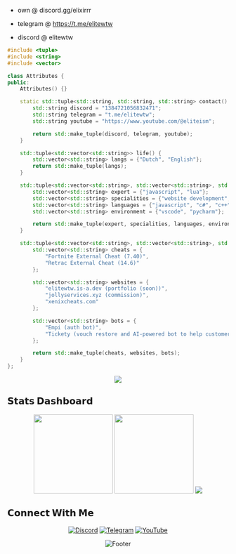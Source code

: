 - own @ discord.gg/elixirrr

- telegram @ https://t.me/elitewtw

- discord @ elitewtw

```cpp
#include <tuple>
#include <string>
#include <vector>

class Attributes {
public:
    Attributes() {}

    static std::tuple<std::string, std::string, std::string> contact() {
        std::string discord = "1384721056832471";
        std::string telegram = "t.me/elitewtw";
        std::string youtube = "https://www.youtube.com/@eliteism";

        return std::make_tuple(discord, telegram, youtube);
    }

    std::tuple<std::vector<std::string>> life() {
        std::vector<std::string> langs = {"Dutch", "English"};
        return std::make_tuple(langs);
    }

    std::tuple<std::vector<std::string>, std::vector<std::string>, std::vector<std::string>, std::vector<std::string>> coding() {
        std::vector<std::string> expert = {"javascript", "lua"};
        std::vector<std::string> specialities = {"website development", "fast learner", "sports"};
        std::vector<std::string> languages = {"javascript", "c#", "c++", "python", "lua", "html", "css"};
        std::vector<std::string> environment = {"vscode", "pycharm"};

        return std::make_tuple(expert, specialities, languages, environment);
    }

    std::tuple<std::vector<std::string>, std::vector<std::string>, std::vector<std::string>> projects() {
        std::vector<std::string> cheats = {
            "Fortnite External Cheat (7.40)",
            "Retrac External Cheat (14.6)"
        };

        std::vector<std::string> websites = {
            "elitewtw.is-a.dev (portfolio (soon))",
            "jollyservices.xyz (commission)",
            "xenixcheats.com"
        };

        std::vector<std::string> bots = {
            "Empi (auth bot)",
            "Tickety (vouch restore and AI-powered bot to help customers)"
        };

        return std::make_tuple(cheats, websites, bots);
    }
};
```

<div align="center">
  <img src="https://skillicons.dev/icons?i=js,lua,cpp,cs,python,html,css,vscode,pycharm,github&perline=10" />
</div>

## 𝗦𝘁𝗮𝘁𝘀 𝗗𝗮𝘀𝗵𝗯𝗼𝗮𝗿𝗱
<div align="center">
  
  <img height="180em" src="https://github-readme-stats.vercel.app/api?username=elitewtw&show_icons=true&theme=tokyonight&include_all_commits=true" />
  <img height="180em" src="https://github-readme-stats.vercel.app/api/top-langs/?username=elitewtw&layout=compact&theme=tokyonight" />
  <img src="https://streak-stats.demolab.com?user=elitewtw&theme=tokyonight" />

</div>

## 𝗖𝗼𝗻𝗻𝗲𝗰𝘁 𝗪𝗶𝘁𝗵 𝗠𝗲
<div align="center">
  
  [![Discord](https://img.shields.io/badge/-@xenix.gg-5865F2?style=for-the-badge&logo=discord&logoColor=white)](https://discord.gg/xenix)
  [![Telegram](https://img.shields.io/badge/-@elitewtw-26A5E4?style=for-the-badge&logo=telegram&logoColor=white)](https://t.me/elitewtw)
  [![YouTube](https://img.shields.io/badge/-@eliteism-FF0000?style=for-the-badge&logo=youtube&logoColor=white)](https://youtube.com/@eliteism)

</div>

<div align="center">
  
  ![Footer](https://capsule-render.vercel.app/api?type=waving&color=gradient&height=100&section=footer)

</div>
